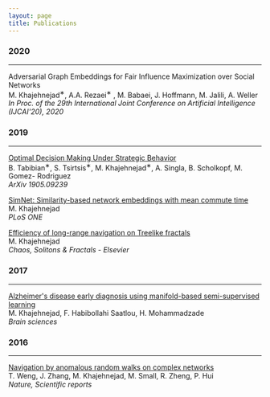 ```yaml
---
layout: page
title: Publications
---
```

### 2020
---


<a>Adversarial Graph Embeddings for Fair Influence Maximization over Social Networks </a> 
 <br />
 M. Khajehnejad<sup>∗</sup>, A.A. Rezaei<sup>∗</sup> , M. Babaei, J. Hoffmann, M. Jalili, A. Weller
<br />
<em>In Proc. of the 29th International Joint Conference on Artificial Intelligence (IJCAI'20), 2020</em>


### 2019
---


<a href="https://arxiv.org/pdf/1905.09239.pdf">Optimal Decision Making Under Strategic Behavior </a> <br />
B. Tabibian<sup>∗</sup>, S. Tsirtsis<sup>∗</sup>, M. Khajehnejad<sup>∗</sup>, A. Singla, B. Scholkopf, M. Gomez- Rodriguez
<br />
<em>ArXiv 1905.09239</em>

<a href="https://journals.plos.org/plosone/article?id=10.1371/journal.pone.0221172">SimNet: Similarity-based network embeddings with mean commute time </a> <br />
M. Khajehnejad<br />
<em>PLoS ONE</em>


<a href="https://www.sciencedirect.com/science/article/pii/S096007791930075X">Efficiency of long-range navigation on Treelike fractals </a> <br />
M. Khajehnejad<br />
<em>Chaos, Solitons & Fractals - Elsevier</em>  

### 2017
---
<a href="https://www.mdpi.com/2076-3425/7/8/109/htm">Alzheimer's disease early diagnosis using manifold-based semi-supervised learning </a> <br />
M. Khajehnejad, F. Habibollahi Saatlou, H. Mohammadzade<br />
<em>Brain sciences</em>

### 2016
---
<a href="https://www.sciencedirect.com/science/article/pii/S096007791930075X">Navigation by anomalous random walks on complex networks </a> <br />
T. Weng, J. Zhang, M. Khajehnejad, M. Small, R. Zheng, P. Hui<br />
<em>Nature, Scientific reports</em> 

<!--
My name is Inigo Montoya. I have the following qualities:

- I rock a great mustache
- I'm extremely loyal to my family

What else do you need?

### my history

To be honest, I'm having some trouble remembering right now, so why don't you just watch [my movie](http://en.wikipedia.org/wiki/The_Princess_Bride_%28film%29) and it will answer **all** your questions. -->
